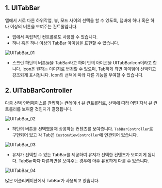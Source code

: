 ## 1. UITabBar

앱에서 서로 다른 하위작업, 뷰, 모드 사이의 선택을 할 수 있도록, 탭바에 하나 혹은 하나 이상의 버튼을 보여주는 컨트롤입니다.

- 앱에서 독립적인 컨트롤로도 사용할 수 있습니다.
- 하나 혹은 하나 이상의 TabBar 아이템을 표현할 수 있습니다.

![UITabBar_01](/Users/jeonggihong/Desktop/ios_mini_project/01_basic/05_01_UITabBar/image/UITabBar_01.png)

- 스크린 하단의 버튼들을 TabBar라고 하며 안의 아이콘을 UITabBarIcon이라고 합니다. Icon은 원하는 이미지로 변경할 수 있으며, Tab하게 되면 아이템이 선택되고 강조되게 표시됩니다. Icon의 선택에 따라 다른 기능을 부여할 수 있습니다.

  

## 2. UITabBarController

다중 선택 인터페이스를 관리하는 컨테이너 뷰 컨트롤러로, 선택에 따라 어떤 자식 뷰 컨트롤러를 보여줄 것인지가 결정됩니다.

![UITabBar_02](/Users/jeonggihong/Desktop/ios_mini_project/01_basic/05_01_UITabBar/image/UITabBar_02.png)

- 하단의 버튼을 선택했을때 상응하는 컨텐츠를 보여줍니다. `TabBarController`로 구현되어 있고 각 Tab은 `CustomViewController`에 연관되어 있습니다.

![UITabBar_03](/Users/jeonggihong/Desktop/ios_mini_project/01_basic/05_01_UITabBar/image/UITabBar_03.png)

- 유저가 선택할 수 있는 TabBar를 제공하여 유저가 선택한 컨텐츠가 보여지게 됩니다. TabBar마다 다른화면을 보여주는 경우에 아주 유용하게 다룰 수 있습니다.

![UITabBar_04](/Users/jeonggihong/Desktop/ios_mini_project/01_basic/05_01_UITabBar/image/UITabBar_04.png)

많은 어플리케이션에서 TabBar가 사용되고 있습니다.

